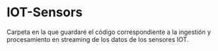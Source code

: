 # IOT-Sensors
Carpeta en la que guardaré el código correspondiente a la ingestión y procesamiento en streaming de los datos de los sensores IOT.
